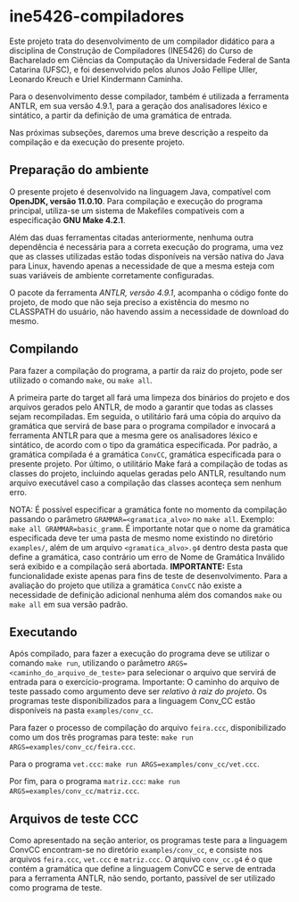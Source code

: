# ine5426-compiladores

Este projeto trata do desenvolvimento de um compilador didático
para a disciplina de Construção de Compiladores (INE5426) do
Curso de Bacharelado em Ciências da Computação da Universidade
Federal de Santa Catarina (UFSC), e foi desenvolvido pelos alunos
João Fellipe Uller, Leonardo Kreuch e Uriel Kindermann Caminha.

Para o desenvolvimento desse compilador, também é utilizada a
ferramenta ANTLR, em sua versão 4.9.1, para a geração dos analisadores
léxico e sintático, a partir da definição de uma gramática de entrada.

Nas próximas subseções, daremos uma breve descrição a respeito da
compilação e da execução do presente projeto.

## Preparação do ambiente

O presente projeto é desenvolvido na linguagem Java, compatível com
**OpenJDK, versão 11.0.10**. Para compilação e execução do programa principal,
utiliza-se um sistema de Makefiles compatíveis com a especificação **GNU Make 4.2.1**.

Além das duas ferramentas citadas anteriormente, nenhuma outra dependência é necessária
para a correta execução do programa, uma vez que as classes utilizadas estão todas
disponíveis na versão nativa do Java para Linux, havendo apenas a necessidade de que a
mesma esteja com suas variáveis de ambiente corretamente configuradas.

O pacote da ferramenta *ANTLR, versão 4.9.1*, acompanha o código fonte do projeto, de modo
que não seja preciso a existência do mesmo no CLASSPATH do usuário, não havendo assim a
necessidade de download do mesmo.

## Compilando

Para fazer a compilação do programa, a partir da raiz do projeto, pode ser utilizado
o comando ```make```, ou ```make all```.

A primeira parte do target all fará uma limpeza dos binários do projeto e dos arquivos
gerados pelo ANTLR, de modo a garantir que todas as classes sejam recompiladas.
Em seguida, o utilitário fará uma cópia do arquivo da gramática que servirá de base
para o programa compilador e invocará a ferramenta ANTLR para que a mesma gere os
analisadores léxico e sintático, de acordo com o tipo da gramática especificada.
Por padrão, a gramática compilada é a gramática ```ConvCC```, gramática especificada
para o presente projeto. Por último, o utilitário Make fará a compilação de todas as
classes do projeto, incluindo aquelas geradas pelo ANTLR, resultando num arquivo
executável caso a compilação das classes aconteça sem nenhum erro.

NOTA: É possível especificar a gramática fonte no momento
da compilação passando o parâmetro ```GRAMMAR=<gramatica_alvo>``` no ```make all```.
Exemplo: ```make all GRAMMAR=basic_gramm```. É importante notar que o nome da gramática
especificada deve ter uma pasta de mesmo nome existindo no diretório ```examples/```, além
de um arquivo ```<gramatica_alvo>.g4``` dentro desta pasta que define a gramática, caso
contrário um erro de Nome de Gramática Inválido será exibido e a compilação será abortada.
**IMPORTANTE:** Esta funcionalidade existe apenas para fins de teste de desenvolvimento. Para
a avaliação do projeto que utiliza a gramática ```ConvCC``` não existe a necessidade de
definição adicional nenhuma além dos comandos ```make``` ou ```make all``` em sua versão
padrão.

## Executando

Após compilado, para fazer a execução do programa deve se utilizar o comando ```make run```,
utilizando o parâmetro ```ARGS=<caminho_do_arquivo_de_teste>``` para selecionar o arquivo
que servirá de entrada para o exercício-programa. Importante: O caminho do arquivo de teste
passado como argumento deve ser *relativo à raiz do projeto*. Os programas teste disponibilizados
para a linguagem Conv_CC estão disponíveis na pasta ```examples/conv_cc```.

Para fazer o processo de compilação do arquivo ```feira.ccc```, disponibilizado como um dos
três programas para teste: ```make run ARGS=examples/conv_cc/feira.ccc```.

Para o programa ```vet.ccc```: ```make run ARGS=examples/conv_cc/vet.ccc```.

Por fim, para o programa ```matriz.ccc```: ```make run ARGS=examples/conv_cc/matriz.ccc```.

## Arquivos de teste CCC

Como apresentado na seção anterior, os programas teste para a linguagem ConvCC encontram-se no
diretório ```examples/conv_cc```, e consiste nos arquivos ```feira.ccc```, ```vet.ccc``` e
```matriz.ccc```. O arquivo ```conv_cc.g4``` é o que contém a gramática que define a linguagem
ConvCC e serve de entrada para a ferramenta ANTLR, não sendo, portanto, passível de ser utilizado
como programa de teste.
